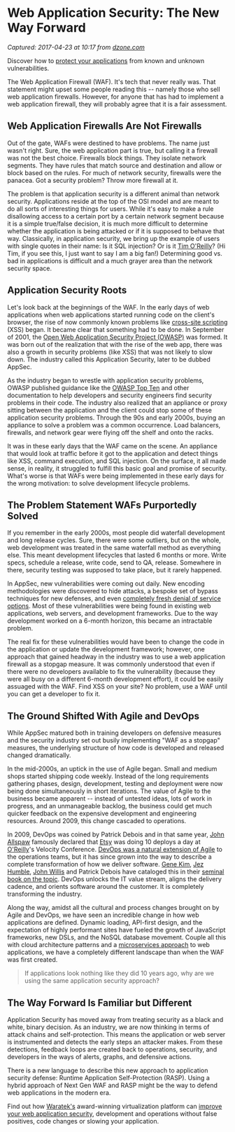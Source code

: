 # Web Application Security: The New Way Forward

_Captured: 2017-04-23 at 10:17 from [dzone.com](https://dzone.com/articles/web-application-security-the-new-way-forward?edition=292908&utm_source=Daily%20Digest&utm_medium=email&utm_campaign=dd%202017-04-22)_

Discover how to [protect your applications](https://dzone.com/go?i=176121&u=http%3A%2F%2Fwww.waratek.com%2Fsolutions%2Fzero-day-defense%2F%3Futm_source%3DDZone%26utm_campaign%3Dba%26utm_medium%3Dprerolltextad%26utm_content%3Dzeroday) from known and unknown vulnerabilities.

The Web Application Firewall (WAF). It's tech that never really was. That statement might upset some people reading this -- namely those who sell web application firewalls. However, for anyone that has had to implement a web application firewall, they will probably agree that it is a fair assessment.

## Web Application Firewalls Are Not Firewalls

Out of the gate, WAFs were destined to have problems. The name just wasn't right. Sure, the web application part is true, but calling it a firewall was not the best choice. Firewalls block things. They isolate network segments. They have rules that match source and destination and allow or block based on the rules. For much of network security, firewalls were the panacea. Got a security problem? Throw more firewall at it.

The problem is that application security is a different animal than network security. Applications reside at the top of the OSI model and are meant to do all sorts of interesting things for users. While it's easy to make a rule disallowing access to a certain port by a certain network segment because it is a simple true/false decision, it is much more difficult to determine whether the application is being attacked or if it is supposed to behave that way. Classically, in application security, we bring up the example of users with single quotes in their name: Is it SQL injection? Or is it [Tim O'Reilly](https://medium.com/@timoreilly)? (Hi Tim, if you see this, I just want to say I am a big fan!) Determining good vs. bad in applications is difficult and a much grayer area than the network security space.

## Application Security Roots

Let's look back at the beginnings of the WAF. In the early days of web applications when web applications started running code on the client's browser, the rise of now commonly known problems like [cross-site scripting](https://blogs.msdn.microsoft.com/dross/2009/12/15/happy-10th-birthday-cross-site-scripting/) (XSS) began. It became clear that something had to be done. In September of 2001, the [Open Web Application Security Project (OWASP)](https://owasp.org/) was formed. It was born out of the realization that with the rise of the web app, there was also a growth in security problems (like XSS) that was not likely to slow down. The industry called this Application Security, later to be dubbed AppSec.

As the industry began to wrestle with application security problems, OWASP published guidance like the [OWASP Top Ten](https://www.owasp.org/index.php/Category:OWASP_Top_Ten_Project) and other documentation to help developers and security engineers find security problems in their code. The industry also realized that an appliance or proxy sitting between the application and the client could stop some of these application security problems. Through the 90s and early 2000s, buying an appliance to solve a problem was a common occurrence. Load balancers, firewalls, and network gear were flying off the shelf and onto the racks.

It was in these early days that the WAF came on the scene. An appliance that would look at traffic before it got to the application and detect things like XSS, command execution, and SQL injection. On the surface, it all made sense, in reality, it struggled to fulfill this basic goal and promise of security. What's worse is that WAFs were being implemented in these early days for the wrong motivation: to solve development lifecycle problems.

## The Problem Statement WAFs Purportedly Solved

If you remember in the early 2000s, most people did waterfall development and long release cycles. Sure, there were some outliers, but on the whole, web development was treated in the same waterfall method as everything else. This meant development lifecycles that lasted 6 months or more. Write specs, schedule a release, write code, send to QA, release. Somewhere in there, security testing was supposed to take place, but it rarely happened.

In AppSec, new vulnerabilities were coming out daily. New encoding methodologies were discovered to hide attacks, a bespoke set of bypass techniques for new defenses, and even [completely fresh denial of service options](https://en.wikipedia.org/wiki/Slowloris_%28computer_security%29). Most of these vulnerabilities were being found in existing web applications, web servers, and development frameworks. Due to the way development worked on a 6-month horizon, this became an intractable problem.

The real fix for these vulnerabilities would have been to change the code in the application or update the development framework; however, one approach that gained headway in the industry was to use a web application firewall as a stopgap measure. It was commonly understood that even if there were no developers available to fix the vulnerability (because they were all busy on a different 6-month development effort), it could be easily assuaged with the WAF. Find XSS on your site? No problem, use a WAF until you can get a developer to fix it.

## The Ground Shifted With Agile and DevOps

While AppSec matured both in training developers on defensive measures and the security industry set out busily implementing "WAF as a stopgap" measures, the underlying structure of how code is developed and released changed dramatically.

In the mid-2000s, an uptick in the use of Agile began. Small and medium shops started shipping code weekly. Instead of the long requirements gathering phases, design, development, testing and deployment were now being done simultaneously in short iterations. The value of Agile to the business became apparent -- instead of untested ideas, lots of work in progress, and an unmanageable backlog, the business could get much quicker feedback on the expensive development and engineering resources. Around 2009, this change cascaded to operations.

In 2009, DevOps was coined by Patrick Debois and in that same year, [John Allspaw](https://medium.com/@allspaw) famously declared that [Etsy](https://medium.com/@etsy) was doing 10 deploys a day at [O'Reilly](https://medium.com/@OReillyMedia)'s Velocity Conference. [DevOps was a natural extension of Agile](https://theagileadmin.com/what-is-devops/) to the operations teams, but it has since grown into the way to describe a complete transformation of how we deliver software. [Gene Kim](https://medium.com/@RealGeneKim), [Jez Humble](https://medium.com/@jezhumble), [John Willis](https://medium.com/@johnwillis) and Patrick Debois have cataloged this in their [seminal book on the topic](https://www.amazon.com/DevOps-Handbook-World-Class-Reliability-Organizations/dp/1942788002). DevOps unlocks the IT value stream, aligns the delivery cadence, and orients software around the customer. It is completely transforming the industry.

Along the way, amidst all the cultural and process changes brought on by Agile and DevOps, we have seen an incredible change in how web applications are defined. Dynamic loading, API-first design, and the expectation of highly performant sites have fueled the growth of JavaScript frameworks, new DSLs, and the NoSQL database movement. Couple all this with cloud architecture patterns and a [microservices approach](https://martinfowler.com/articles/microservices.html) to web applications, we have a completely different landscape than when the WAF was first created.

> If applications look nothing like they did 10 years ago, why are we using the same application security approach? 

## The Way Forward Is Familiar but Different

Application Security has moved away from treating security as a black and white, binary decision. As an industry, we are now thinking in terms of attack chains and self-protection. This means the application or web server is instrumented and detects the early steps an attacker makes. From these detections, feedback loops are created back to operations, security, and developers in the ways of alerts, graphs, and defensive actions.

There is a new language to describe this new approach to application security defense: Runtime Application Self-Protection (RASP). Using a hybrid approach of Next Gen WAF and RASP might be the way to defend web applications in the modern era.

Find out how [Waratek's](https://dzone.com/go?i=176122&u=http%3A%2F%2Fwww.waratek.com%2Fsolutions%2Fapplication-protection%2F%3Futm_source%3DDZone%26utm_campaign%3Dba%26utm_medium%3Dpostrolltextad%26utm_content%3Dappprotect) award-winning virtualization platform can [improve your web application security](https://dzone.com/go?i=176122&u=http%3A%2F%2Fwww.waratek.com%2Fsolutions%2Fapplication-protection%2F%3Futm_source%3DDZone%26utm_campaign%3Dba%26utm_medium%3Dpostrolltextad%26utm_content%3Dappprotect), development and operations without false positives, code changes or slowing your application.
